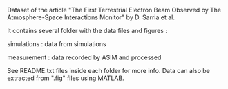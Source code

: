 Dataset of the article "The First Terrestrial Electron Beam Observed by The Atmosphere-Space Interactions Monitor" by D. Sarria et al.

It contains several folder with the data files and figures :

simulations : data from simulations

measurement : data recorded by ASIM and processed

See README.txt files inside each folder for more info.
Data can also be extracted from ".fig" files using MATLAB.